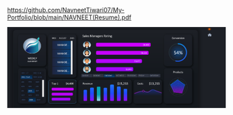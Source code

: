 https://github.com/NavneetTiwari07/My-Portfolio/blob/main/NAVNEET(Resume).pdf


![dashboard](https://github.com/NavneetTiwari07/My-Portfolio/blob/main/img/Meeting%20Planner%20Dashboard/Screenshot%202025-08-14%20204027.png)

